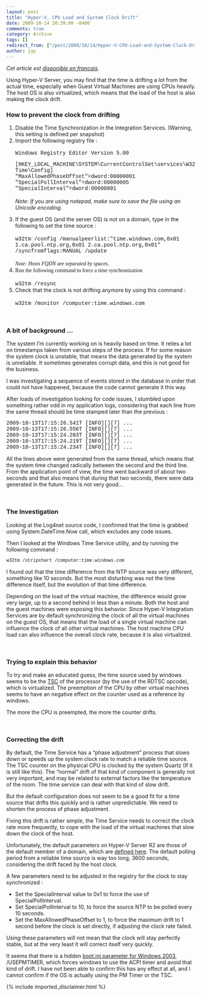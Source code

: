 ```yaml
---
layout: post
title: "Hyper-V, CPU Load and System Clock Drift"
date: 2009-10-14 20:39:00 -0400
comments: true
category: Archive
tags: []
redirect_from: ["/post/2009/10/14/Hyper-V-CPU-Load-and-System-Clock-Drift", "/post/2009/10/14/hyper-v-cpu-load-and-system-clock-drift"]
author: jay
---
```

<!-- more -->
<p><em>Cet article est <a href="http://blogs.codes-sources.com/jay/archive/2009/10/15/hyper-v-charge-cpu-et-derive-de-l-horloge-systeme.aspx">disponible en francais</a>.</em></p>
<p>Using Hyper-V Server, you may find that the time is drifting a lot from the actual time, especially when Guest Virtual Machines are using CPUs heavily. The host OS is also virtualized, which means that the load of the host is also making the clock drift.</p>
<h3>How to prevent the clock from drifting</h3>
<ol>
<li>Disable the Time Synchronization in the Integration Services. (Warning, this setting is defined per snapshot) </li>
<li>Import the following registry file :      <br /> <br /><span style="font-family: Courier New;">Windows Registry Editor Version 5.00</span>
<p><span style="font-family: Courier New;">[HKEY_LOCAL_MACHINE\SYSTEM\CurrentControlSet\services\W32Time\Config]          <br />"MaxAllowedPhaseOffset"=dword:00000001           <br />"SpecialPollInterval"=dword:00000005           <br />"SpecialInterval"=dword:00000001</span> <br /> <br /><em>Note: If you are using notepad, make sure to save the file using an Unicode encoding.</em></p>
</li>
<li>If the guest OS (and the server OS) is not on a domain, type in the following to set the time source :      <br /> <br /><span style="font-family: Courier New;">w32tm /config /manualpeerlist:"time.windows.com,0x01 1.ca.pool.ntp.org</span><span style="font-family: Courier  New;">,0x01</span><span style="font-family: Courier New;"> 2.ca.pool.ntp.org</span><span style="font-family: Courier  New;">,0x01</span><span style="font-family: Courier New;">" /syncfromflags:MANUAL /update        <br /> <br /></span><span style="font-family: trebu;"><em>Note: Hosts FQDN are separated by spaces.          <br /></em></span></li>
<li><span style="font-family: treb;">Run the following command to force a time synchronization</span> <br /> <br /><span style="font-family: Courier New;">w32tm /resync</span> </li>
<li>Check that the clock is not drifting anymore by using this command :      <br /> <br /><span style="font-family: Courier New;">w32tm /monitor /computer:time.windows.com</span> </li>
</ol>
<p>&nbsp;</p>
<h3>A bit of background ...</h3>
<p>The system I&rsquo;m currently working on is heavily based on time. It relies a lot on timestamps taken from various steps of the process. If for some reason the system clock is unstable, that means the data generated by the system is unreliable. It sometimes generates corrupt data, and this is not good for the business.</p>
<p>I was investigating a sequence of events stored in the database in order that could not have happened, because the code cannot generate it this way.</p>
<p>After loads of investigation looking for code issues, I stumbled upon something rather odd in my application logs, considering that each line from the same thread should be time stamped later than the previous :</p>
<p><span style="font-family: Courier New;">2009-10-13T17:15:26.541T [INFO][][7] ...      <br />2009-10-13T17:15:26.556T [INFO][][7] ...       <br />2009-10-13T17:15:24.203T [INFO][][7] ...       <br />2009-10-13T17:15:24.219T [INFO][][7] ...       <br />2009-10-13T17:15:24.234T [INFO][][7] ...</span></p>
<p>All the lines above were generated from the same thread, which means that the system time changed radically between the second and the third line. From the application point of view, the time went backward of about two seconds and that also means that during that two seconds, there were data generated in the future. This is not very good...</p>
<p>&nbsp;</p>
<h3>The Investigation</h3>
<p>Looking at the Log4net source code, I confirmed that the time is grabbed using System.DateTime.Now call, which excludes any code issues.</p>
<p>Then I looked at the Windows Time Service utility, and by running the following command :</p>
<p><code><span style="font-family: Courier New;">w32tm /stripchart /computer:time.windows.com</span></code></p>
<p>I found out that the time difference from the NTP source was very different, something like 10 seconds. But the most disturbing was not the time difference itself, but the evolution of that time difference.</p>
<p>Depending on the load of the virtual machine, the difference would grow very large, up to a second behind in less than a minute. Both the host and the guest machines were exposing this behavior. Since Hyper-V Integration Services are by default synchronizing the clock of all the virtual machines on the guest OS, that means that the load of a single virtual machine can influence the clock of all other virtual machines. The host machine CPU load can also influence the overall clock rate, because it is also virtualized.</p>
<p>&nbsp;</p>
<h3>Trying to explain this behavior</h3>
<p>To try and make an educated guess, the time source used by windows seems to be the <a href="http://en.wikipedia.org/wiki/Time_Stamp_Counter" target="_blank">TSC</a> of the processor (by the use of the RDTSC opcode), which is virtualized. The preemption of the CPU by other virtual machines seems to have an negative effect on the counter used as a reference by windows.</p>
<p>The more the CPU is preempted, the more the counter drifts.</p>
<p>&nbsp;</p>
<h3>Correcting the drift</h3>
<p>By default, the Time Service has a &ldquo;phase adjustment&rdquo; process that slows down or speeds up the system clock rate to match a reliable time source. The TSC counter on the physical CPU is clocked by the system Quartz (If it is still like this). The &ldquo;normal&rdquo; drift of that kind of component is generally not very important, and may be related to external factors like the temperature of the room. The time service can deal with that kind of slow drift.</p>
<p>But the default configuration does not seem to be a good fit for a time source that drifts this quickly and is rather unpredictable. We need to shorten the process of phase adjustment.</p>
<p>Fixing this drift is rather simple, the Time Service needs to correct the clock rate more frequently, to cope with the load of the virtual machines that slow down the clock of the host.</p>
<p>Unfortunately, the default parameters on Hyper-V Server R2 are those of the default member of a domain, which are <a href="http://technet.microsoft.com/en-us/library/cc773263(WS.10).aspx#w2k3tr_times_tools_vwtt" target="_blank">defined here</a>. The default polling period from a reliable time source is way too long, 3600 seconds, considering the drift faced by the host clock.</p>
<p>A few parameters need to be adjusted in the registry for the clock to stay synchronized :</p>
<ul>
<li>Set the SpecialInterval value to 0x1 to force the use of SpecialPollInterval. </li>
<li>Set SpecialPollInterval to 10, to force the source NTP to be polled every 10 seconds. </li>
<li>Set the MaxAllowedPhaseOffset to 1, to force the maximum drift to 1 second before the clock is set directly, if adjusting the clock rate failed. </li>
</ul>
<p>Using these parameters will not mean that the clock will stay perfectly stable, but at the very least it will correct itself very quickly.</p>
<p>It seems that there is a hidden <a href="http://support.microsoft.com/kb/895980" target="_blank">boot.ini parameter for Windows 2003</a>, /USEPMTIMER, which forces windows to use the ACPI timer and avoid that kind of drift. I have not been able to confirm this has any effect at all, and I cannot confirm if the OS is actually using the PM Timer or the TSC.</p>
{% include imported_disclaimer.html %}
